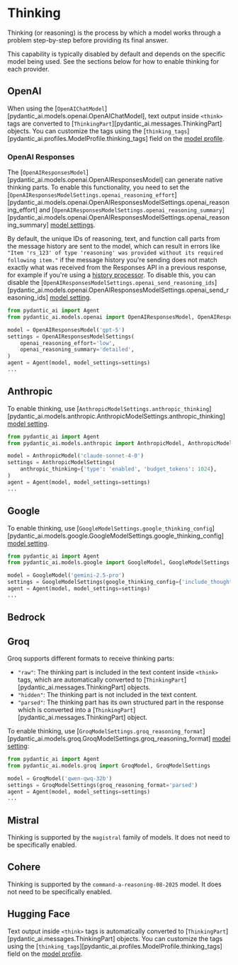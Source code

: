 # Thinking

Thinking (or reasoning) is the process by which a model works through a problem step-by-step before
providing its final answer.

This capability is typically disabled by default and depends on the specific model being used.
See the sections below for how to enable thinking for each provider.

## OpenAI

When using the [`OpenAIChatModel`][pydantic_ai.models.openai.OpenAIChatModel], text output inside `<think>` tags are converted to [`ThinkingPart`][pydantic_ai.messages.ThinkingPart] objects.
You can customize the tags using the [`thinking_tags`][pydantic_ai.profiles.ModelProfile.thinking_tags] field on the [model profile](models/openai.md#model-profile).

### OpenAI Responses

The [`OpenAIResponsesModel`][pydantic_ai.models.openai.OpenAIResponsesModel] can generate native thinking parts.
To enable this functionality, you need to set the
[`OpenAIResponsesModelSettings.openai_reasoning_effort`][pydantic_ai.models.openai.OpenAIResponsesModelSettings.openai_reasoning_effort] and [`OpenAIResponsesModelSettings.openai_reasoning_summary`][pydantic_ai.models.openai.OpenAIResponsesModelSettings.openai_reasoning_summary] [model settings](agents.md#model-run-settings).

By default, the unique IDs of reasoning, text, and function call parts from the message history are sent to the model, which can result in errors like `"Item 'rs_123' of type 'reasoning' was provided without its required following item."`
if the message history you're sending does not match exactly what was received from the Responses API in a previous response, for example if you're using a [history processor](message-history.md#processing-message-history).
To disable this, you can disable the [`OpenAIResponsesModelSettings.openai_send_reasoning_ids`][pydantic_ai.models.openai.OpenAIResponsesModelSettings.openai_send_reasoning_ids] [model setting](agents.md#model-run-settings).

```python {title="openai_thinking_part.py"}
from pydantic_ai import Agent
from pydantic_ai.models.openai import OpenAIResponsesModel, OpenAIResponsesModelSettings

model = OpenAIResponsesModel('gpt-5')
settings = OpenAIResponsesModelSettings(
    openai_reasoning_effort='low',
    openai_reasoning_summary='detailed',
)
agent = Agent(model, model_settings=settings)
...
```

## Anthropic

To enable thinking, use [`AnthropicModelSettings.anthropic_thinking`][pydantic_ai.models.anthropic.AnthropicModelSettings.anthropic_thinking] [model setting](agents.md#model-run-settings).

```python {title="anthropic_thinking_part.py"}
from pydantic_ai import Agent
from pydantic_ai.models.anthropic import AnthropicModel, AnthropicModelSettings

model = AnthropicModel('claude-sonnet-4-0')
settings = AnthropicModelSettings(
    anthropic_thinking={'type': 'enabled', 'budget_tokens': 1024},
)
agent = Agent(model, model_settings=settings)
...
```

## Google

To enable thinking, use [`GoogleModelSettings.google_thinking_config`][pydantic_ai.models.google.GoogleModelSettings.google_thinking_config] [model setting](agents.md#model-run-settings).

```python {title="google_thinking_part.py"}
from pydantic_ai import Agent
from pydantic_ai.models.google import GoogleModel, GoogleModelSettings

model = GoogleModel('gemini-2.5-pro')
settings = GoogleModelSettings(google_thinking_config={'include_thoughts': True})
agent = Agent(model, model_settings=settings)
...
```

## Bedrock

## Groq

Groq supports different formats to receive thinking parts:

- `"raw"`: The thinking part is included in the text content inside `<think>` tags, which are automatically converted to [`ThinkingPart`][pydantic_ai.messages.ThinkingPart] objects.
- `"hidden"`: The thinking part is not included in the text content.
- `"parsed"`: The thinking part has its own structured part in the response which is converted into a [`ThinkingPart`][pydantic_ai.messages.ThinkingPart] object.

To enable thinking, use [`GroqModelSettings.groq_reasoning_format`][pydantic_ai.models.groq.GroqModelSettings.groq_reasoning_format] [model setting](agents.md#model-run-settings):

```python {title="groq_thinking_part.py"}
from pydantic_ai import Agent
from pydantic_ai.models.groq import GroqModel, GroqModelSettings

model = GroqModel('qwen-qwq-32b')
settings = GroqModelSettings(groq_reasoning_format='parsed')
agent = Agent(model, model_settings=settings)
...
```

## Mistral

Thinking is supported by the `magistral` family of models. It does not need to be specifically enabled.

## Cohere

Thinking is supported by the `command-a-reasoning-08-2025` model. It does not need to be specifically enabled.

## Hugging Face

Text output inside `<think>` tags is automatically converted to [`ThinkingPart`][pydantic_ai.messages.ThinkingPart] objects.
You can customize the tags using the [`thinking_tags`][pydantic_ai.profiles.ModelProfile.thinking_tags] field on the [model profile](models/openai.md#model-profile).
